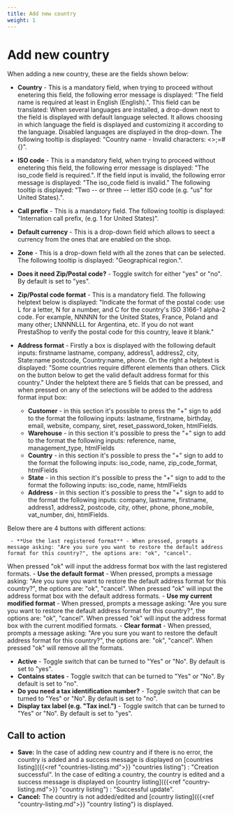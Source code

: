 ```yaml
---
title: Add new country
weight: 1
---
```


# Add new country

When adding a new country, these are the fields shown below:

 - **Country** - This is a mandatory field, when trying to proceed without enetering this field, the following error message is displayed: "The field name is required at least in English (English).". This field can be translated: When several languages are installed, a drop-down next to the field is displayed with default language selected. It allows choosing in which language the field is displayed and customizing it according to the language. Disabled languages are displayed in the drop-down.
The following tooltip is displayed: "Country name - Invalid characters: <>;=#{}".

 - **ISO code** - This is a mandatory field, when trying to proceed without enetering this field, the following error message is displayed: "The iso_code field is required.". If the field input is invalid, the following error message is displayed: "The iso_code field is invalid." The following tooltip is displayed: "Two -- or three -- letter ISO code (e.g. "us" for United States).".

 - **Call prefix** - This is a mandatory field. The following tooltip is displayed: "Internation call prefix, (e.g. 1 for United States)".
 
 - **Default currency** - This is a drop-down field which allows to seect a currency from the ones that are enabled on the shop.
 
 - **Zone** - This is a drop-down field with all the zones that can be selected. The following tooltip is displayed: "Geographical region.".
 
 - **Does it need Zip/Postal code?** - Toggle switch for either "yes" or "no". By default is set to "yes".

 - **Zip/Postal code format** - This is a mandatory field.
The following helptext below is displayed: "Indicate the format of the postal code: use L for a letter, N for a number, and C for the country's ISO 3166-1 alpha-2 code. For example, NNNNN for the United States, France, Poland and many other; LNNNNLLL for Argentina, etc. If you do not want PrestaShop to verify the postal code for this country, leave it blank."

 - **Address format** - Firstly a box is displayed with the following default inputs: firstname lastname, company, address1, address2, city, State:name postcode, Country:name, phone. On the right a helptext is displayed: "Some countries require different elements than others. Click on the button below to get the valid default address format for this country."
Under the helptext there are 5 fields that can be pressed, and when pressed on any of the selections will be added to the address format input box:
     - **Customer** -  in this section it's possible to press the "+" sign to add to the format the following inputs: lastname, firstname, birthday, email, website, company, siret, reset_password_token, htmlFields. 
     - **Warehouse** - in this section it's possible to press the "+" sign to add to the format the following inputs: reference, name, management_type, htmlFields
     - **Country** - in this section it's possible to press the "+" sign to add to the format the following inputs: iso_code, name, zip_code_format, htmlFields
     - **State** - in this section it's possible to press the "+" sign to add to the format the following inputs: iso_code, name, htmlFields 
     - **Address** - in this section it's possible to press the "+" sign to add to the format the following inputs: company, lastname, firstname, address1, address2, postcode, city, other, phone, phone_mobile, vat_number, dni, htmlFields.
     
 Below there are 4 buttons with different actions:
 
 
     - **Use the last registered format** - When pressed, prompts a message asking: "Are you sure you want to restore the default address format for this country?", the options are: "ok", "cancel".
When pressed "ok" will input the address format box with the last registered formats.
     - **Use the default format** - When pressed, prompts a message asking: "Are you sure you want to restore the default address format for this country?", the options are: "ok", "cancel".
When pressed "ok" will input the address format box with the default address formats.
     - **Use my current modified format** - When pressed, prompts a message asking: "Are you sure you want to restore the default address format for this country?", the options are: "ok", "cancel".
When pressed "ok" will input the address format box with the current modified formats.
     - **Clear format** - When pressed, prompts a message asking: "Are you sure you want to restore the default address format for this country?", the options are: "ok", "cancel".
When pressed "ok" will remove all the formats.
     
 - **Active** - Toggle switch that can be turned to "Yes" or "No". By default is set to "yes".
 - **Contains states** - Toggle switch that can be turned to "Yes" or "No". By default is set to "no".
 - **Do you need a tax identification number?** - Toggle switch that can be turned to "Yes" or "No". By default is set to "no".
 - **Display tax label (e.g. "Tax incl.")** - Toggle switch that can be turned to "Yes" or "No". By default is set to "yes".

## Call to action

- **Save:**
In the case of adding new country and if there is no error, the country is added and a success message is displayed on [countries listing]({{<ref "countries-listing.md">}} "countries listing") : "Creation successful". In the case of editing a country, the country is edited and a success message is displayed on [country listing]({{<ref "country-listing.md">}} "country listing") : "Successful update".
- **Cancel:**
The country is not added/edited and [country listing]({{<ref "country-listing.md">}} "country listing") is displayed.

